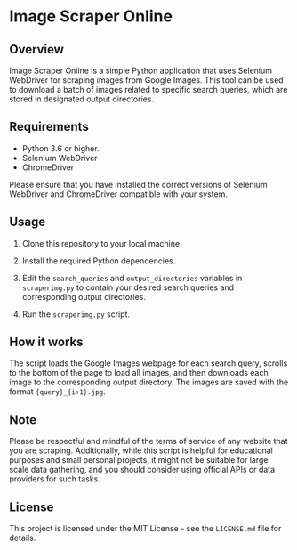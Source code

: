 # Image Scraper Online

## Overview
Image Scraper Online is a simple Python application that uses Selenium WebDriver for scraping images from Google Images. This tool can be used to download a batch of images related to specific search queries, which are stored in designated output directories.

## Requirements
- Python 3.6 or higher.
- Selenium WebDriver
- ChromeDriver

Please ensure that you have installed the correct versions of Selenium WebDriver and ChromeDriver compatible with your system.

## Usage
1. Clone this repository to your local machine.


2. Install the required Python dependencies.


3. Edit the `search_queries` and `output_directories` variables in `scraperimg.py` to contain your desired search queries and corresponding output directories.

4. Run the `scraperimg.py` script.




## How it works
The script loads the Google Images webpage for each search query, scrolls to the bottom of the page to load all images, and then downloads each image to the corresponding output directory. The images are saved with the format `{query}_{i+1}.jpg`.

## Note
Please be respectful and mindful of the terms of service of any website that you are scraping. Additionally, while this script is helpful for educational purposes and small personal projects, it might not be suitable for large scale data gathering, and you should consider using official APIs or data providers for such tasks.

## License
This project is licensed under the MIT License - see the `LICENSE.md` file for details.
